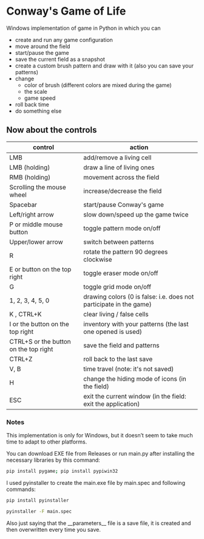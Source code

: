 # Conway's Game of Life
Windows implementation of game in Python in which you can
* create and run any game configuration
* move around the field
* start/pause the game
* save the current field as a snapshot
* create a custom brush pattern and draw with it (also you can save your patterns)
* change
  * color of brush (different colors are mixed during the game)
  * the scale
  * game speed
* roll back time  
* do something else

## Now about the controls
| control | action |
| --- | --- |
| LMB | add/remove a living cell |  
| LMB (holding) | draw a line of living ones |  
| RMB (holding) | movement across the field |
| Scrolling the mouse wheel | increase/decrease the field |  
| Spacebar | start/pause Conway's game |  
| Left/right arrow | slow down/speed up the game twice |  
| P or middle mouse button | toggle pattern mode on/off |
| Upper/lower arrow | switch between patterns |
| R | rotate the pattern 90 degrees clockwise | 
| E or button on the top right | toggle eraser mode on/off |  
| G | toggle grid mode on/off | 
| 1, 2, 3, 4, 5, 0 | drawing colors (0 is false: i.e. does not participate in the game) |
| K , CTRL+K | clear living / false cells |
| I or the button on the top right | inventory with your patterns (the last one opened is used) |
| CTRL+S or the button on the top right | save the field and patterns | 
| CTRL+Z | roll back to the last save |
| V, B | time travel (note: it's not saved) |  
| H | change the hiding mode of icons (in the field) |  
| ESC | exit the current window (in the field: exit the application) |
### Notes
This implementation is only for Windows, but it doesn’t seem to take much time to adapt to other platforms. 

You can download EXE file from Releases or run main.py after installing the necessary libraries by this command:
```bash
pip install pygame; pip install pypiwin32
```
I used pyinstaller to create the main.exe file by main.spec and following commands:
```bash
pip install pyinstaller
```
```bash
pyinstaller -F main.spec
```

Also just saying that the \_\_parameters\_\_ file is a save file, it is created and then overwritten every time you save.
